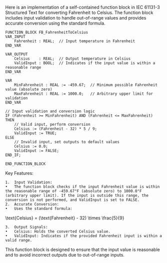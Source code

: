 Here is an implementation of a self-contained function block in IEC 61131-3 Structured Text for converting Fahrenheit to Celsius. The function block includes input validation to handle out-of-range values and provides accurate conversion using the standard formula.

```
FUNCTION_BLOCK FB_FahrenheitToCelsius
VAR_INPUT
    Fahrenheit : REAL;  // Input temperature in Fahrenheit
END_VAR

VAR_OUTPUT
    Celsius    : REAL;  // Output temperature in Celsius
    ValidInput : BOOL;  // Indicates if the input value is within a reasonable range
END_VAR

VAR
    MinFahrenheit : REAL := -459.67;  // Minimum possible Fahrenheit value (absolute zero)
    MaxFahrenheit : REAL := 1000.0;   // Arbitrary upper limit for validation
END_VAR

// Input validation and conversion logic
IF (Fahrenheit >= MinFahrenheit) AND (Fahrenheit <= MaxFahrenheit) THEN
    // Valid input, perform conversion
    Celsius := (Fahrenheit - 32) * 5 / 9;
    ValidInput := TRUE;
ELSE
    // Invalid input, set outputs to default values
    Celsius := 0.0;
    ValidInput := FALSE;
END_IF;

END_FUNCTION_BLOCK
```

Key Features:

	1.	Input Validation:
	•	The function block checks if the input Fahrenheit value is within the reasonable range of -459.67°F (absolute zero) to 1000.0°F (arbitrary upper limit). If the input is outside this range, the conversion is not performed, and ValidInput is set to FALSE.
	2.	Accurate Conversion:
	•	Uses the standard formula:

\text{Celsius} = (\text{Fahrenheit} - 32) \times \frac{5}{9}

	3.	Output Signals:
	•	Celsius: Holds the converted Celsius value.
	•	ValidInput: Indicates if the provided Fahrenheit input is within a valid range.

This function block is designed to ensure that the input value is reasonable and to avoid incorrect outputs due to out-of-range inputs.
